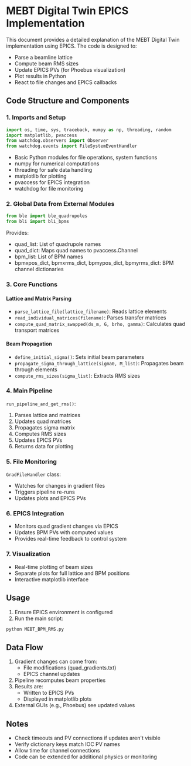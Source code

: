 # MEBT Digital Twin EPICS Implementation

This document provides a detailed explanation of the MEBT Digital Twin implementation using EPICS. The code is designed to:
- Parse a beamline lattice
- Compute beam RMS sizes
- Update EPICS PVs (for Phoebus visualization)
- Plot results in Python
- React to file changes and EPICS callbacks

## Code Structure and Components

### 1. Imports and Setup
```python
import os, time, sys, traceback, numpy as np, threading, random
import matplotlib, pvaccess
from watchdog.observers import Observer
from watchdog.events import FileSystemEventHandler
```
- Basic Python modules for file operations, system functions
- numpy for numerical computations
- threading for safe data handling
- matplotlib for plotting
- pvaccess for EPICS integration
- watchdog for file monitoring

### 2. Global Data from External Modules
```python
from ble import ble_quadrupoles
from bli import bli_bpms
```
Provides:
- quad_list: List of quadrupole names
- quad_dict: Maps quad names to pvaccess.Channel
- bpm_list: List of BPM names
- bpmxpos_dict, bpmxrms_dict, bpmypos_dict, bpmyrms_dict: BPM channel dictionaries

### 3. Core Functions

#### Lattice and Matrix Parsing
- `parse_lattice_file(lattice_filename)`: Reads lattice elements
- `read_individual_matrices(filename)`: Parses transfer matrices
- `compute_quad_matrix_swapped(ds_m, G, brho, gamma)`: Calculates quad transport matrices

#### Beam Propagation
- `define_initial_sigma()`: Sets initial beam parameters
- `propagate_sigma_through_lattice(sigma0, M_list)`: Propagates beam through elements
- `compute_rms_sizes(sigma_list)`: Extracts RMS sizes

### 4. Main Pipeline
`run_pipeline_and_get_rms()`:
1. Parses lattice and matrices
2. Updates quad matrices
3. Propagates sigma matrix
4. Computes RMS sizes
5. Updates EPICS PVs
6. Returns data for plotting

### 5. File Monitoring
`GradFileHandler` class:
- Watches for changes in gradient files
- Triggers pipeline re-runs
- Updates plots and EPICS PVs

### 6. EPICS Integration
- Monitors quad gradient changes via EPICS
- Updates BPM PVs with computed values
- Provides real-time feedback to control system

### 7. Visualization
- Real-time plotting of beam sizes
- Separate plots for full lattice and BPM positions
- Interactive matplotlib interface

## Usage

1. Ensure EPICS environment is configured
2. Run the main script:
```bash
python MEBT_BPM_RMS.py
```

## Data Flow

1. Gradient changes can come from:
   - File modifications (quad_gradients.txt)
   - EPICS channel updates
2. Pipeline recomputes beam properties
3. Results are:
   - Written to EPICS PVs
   - Displayed in matplotlib plots
4. External GUIs (e.g., Phoebus) see updated values

## Notes

- Check timeouts and PV connections if updates aren't visible
- Verify dictionary keys match IOC PV names
- Allow time for channel connections
- Code can be extended for additional physics or monitoring
